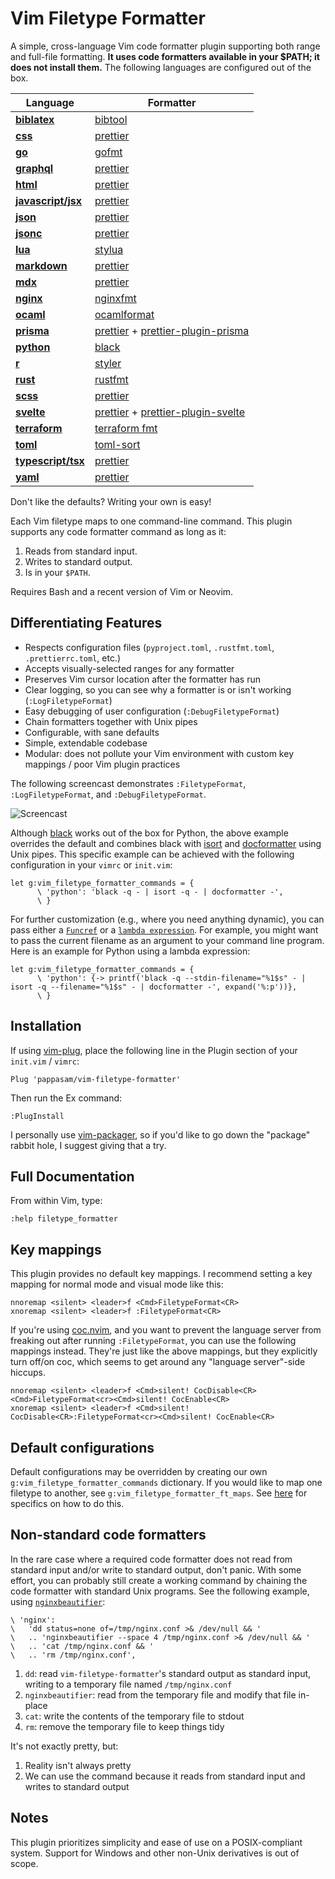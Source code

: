 # Vim Filetype Formatter

A simple, cross-language Vim code formatter plugin supporting both range and full-file formatting. **It uses code formatters available in your $PATH; it does not install them.** The following languages are configured out of the box.

| Language                                                                      | Formatter                                                                                                           |
| ----------------------------------------------------------------------------- | ------------------------------------------------------------------------------------------------------------------- |
| [**biblatex**](http://www.bibtex.org/)                                        | [bibtool](https://ctan.org/pkg/bibtool)                                                                             |
| [**css**](https://developer.mozilla.org/en-US/docs/Web/CSS)                   | [prettier](https://prettier.io/)                                                                                    |
| [**go**](https://golang.org/)                                                 | [gofmt](https://golang.org/cmd/gofmt/)                                                                              |
| [**graphql**](https://developer.mozilla.org/en-US/docs/Web/HTML)              | [prettier](https://prettier.io/)                                                                                    |
| [**html**](https://developer.mozilla.org/en-US/docs/Web/HTML)                 | [prettier](https://prettier.io/)                                                                                    |
| [**javascript/jsx**](https://developer.mozilla.org/en-US/docs/Web/JavaScript) | [prettier](https://prettier.io/)                                                                                    |
| [**json**](https://json.org/)                                                 | [prettier](https://prettier.io/)                                                                                    |
| [**jsonc**](https://komkom.github.io/)                                        | [prettier](https://prettier.io/)                                                                                    |
| [**lua**](https://www.lua.org/)                                               | [stylua](https://github.com/JohnnyMorganz/StyLua)                                                                   |
| [**markdown**](https://en.wikipedia.org/wiki/Markdown)                        | [prettier](https://prettier.io/)                                                                                    |
| [**mdx**](https://mdxjs.com/)                                                 | [prettier](https://prettier.io/)                                                                                    |
| [**nginx**](https://www.nginx.com/resources/wiki/start/topics/examples/full/) | [nginxfmt](https://github.com/slomkowski/nginx-config-formatter)                                                    |
| [**ocaml**](https://ocaml.org/)                                               | [ocamlformat](https://github.com/ocaml-ppx/ocamlformat)                                                             |
| [**prisma**](https://www.prisma.io/)                                          | [prettier](https://prettier.io/) + [prettier-plugin-prisma](https://github.com/umidbekk/prettier-plugin-prisma)     |
| [**python**](https://www.python.org/)                                         | [black](https://github.com/python/black)                                                                            |
| [**r**](https://www.r-project.org/)                                           | [styler](https://github.com/r-lib/styler)                                                                           |
| [**rust**](https://www.rust-lang.org/)                                        | [rustfmt](https://github.com/rust-lang/rustfmt)                                                                     |
| [**scss**](https://sass-lang.com/)                                            | [prettier](https://prettier.io/)                                                                                    |
| [**svelte**](https://svelte.dev/)                                             | [prettier](https://prettier.io/) + [prettier-plugin-svelte](https://github.com/UnwrittenFun/prettier-plugin-svelte) |
| [**terraform**](https://www.terraform.io/)                                    | [terraform fmt](https://www.terraform.io/docs/commands/fmt.html)                                                    |
| [**toml**](https://github.com/toml-lang/toml)                                 | [toml-sort](https://github.com/pappasam/toml-sort)                                                                  |
| [**typescript/tsx**](https://www.typescriptlang.org/)                         | [prettier](https://prettier.io/)                                                                                    |
| [**yaml**](https://yaml.org/)                                                 | [prettier](https://prettier.io/)                                                                                    |

Don't like the defaults? Writing your own is easy!

Each Vim filetype maps to one command-line command. This plugin supports any code formatter command as long as it:

1. Reads from standard input.
2. Writes to standard output.
3. Is in your `$PATH`.

Requires Bash and a recent version of Vim or Neovim.

## Differentiating Features

- Respects configuration files (`pyproject.toml`, `.rustfmt.toml`, `.prettierrc.toml`, etc.)
- Accepts visually-selected ranges for any formatter
- Preserves Vim cursor location after the formatter has run
- Clear logging, so you can see why a formatter is or isn't working (`:LogFiletypeFormat`)
- Easy debugging of user configuration (`:DebugFiletypeFormat`)
- Chain formatters together with Unix pipes
- Configurable, with sane defaults
- Simple, extendable codebase
- Modular: does not pollute your Vim environment with custom key mappings / poor Vim plugin practices

The following screencast demonstrates `:FiletypeFormat`, `:LogFiletypeFormat`, and `:DebugFiletypeFormat`.

![Screencast](./img/vim-filetype-formatter-walkthrough.gif)

Although [black](https://github.com/psf/black) works out of the box for Python, the above example overrides the default and combines black with [isort](https://github.com/PyCQA/isort) and [docformatter](https://github.com/myint/docformatter) using Unix pipes. This specific example can be achieved with the following configuration in your `vimrc` or `init.vim`:

```vim
let g:vim_filetype_formatter_commands = {
      \ 'python': 'black -q - | isort -q - | docformatter -',
      \ }
```

For further customization (e.g., where you need anything dynamic), you can pass either a [`Funcref`](https://neovim.io/doc/user/eval.html#Funcref) or a [`lambda expression`](https://neovim.io/doc/user/eval.html#expr-lambda). For example, you might want to pass the current filename as an argument to your command line program. Here is an example for Python using a lambda expression:

```vim
let g:vim_filetype_formatter_commands = {
      \ 'python': {-> printf('black -q --stdin-filename="%1$s" - | isort -q --filename="%1$s" - | docformatter -', expand('%:p'))},
      \ }
```

## Installation

If using [vim-plug](https://github.com/junegunn/vim-plug), place the following line in the Plugin section of your `init.vim` / `vimrc`:

```vim
Plug 'pappasam/vim-filetype-formatter'
```

Then run the Ex command:

```vim
:PlugInstall
```

I personally use [vim-packager](https://github.com/kristijanhusak/vim-packager), so if you'd like to go down the "package" rabbit hole, I suggest giving that a try.

## Full Documentation

From within Vim, type:

```vim
:help filetype_formatter
```

## Key mappings

This plugin provides no default key mappings. I recommend setting a key mapping for normal mode and visual mode like this:

```vim
nnoremap <silent> <leader>f <Cmd>FiletypeFormat<CR>
xnoremap <silent> <leader>f :FiletypeFormat<CR>
```

If you're using [coc.nvim](https://github.com/neoclide/coc.nvim), and you want to prevent the language server from freaking out after running `:FiletypeFormat`, you can use the following mappings instead. They're just like the above mappings, but they explicitly turn off/on coc, which seems to get around any "language server"-side hiccups.

```vim
nnoremap <silent> <leader>f <Cmd>silent! CocDisable<CR><Cmd>FiletypeFormat<cr><Cmd>silent! CocEnable<CR>
xnoremap <silent> <leader>f <Cmd>silent! CocDisable<CR>:FiletypeFormat<cr><Cmd>silent! CocEnable<CR>
```

## Default configurations

Default configurations may be overridden by creating our own `g:vim_filetype_formatter_commands` dictionary. If you would like to map one filetype to another, see `g:vim_filetype_formatter_ft_maps`. See [here](./doc/filetype_formatter.txt) for specifics on how to do this.

## Non-standard code formatters

In the rare case where a required code formatter does not read from standard input and/or write to standard output, don't panic. With some effort, you can probably still create a working command by chaining the code formatter with standard Unix programs. See the following example, using [`nginxbeautifier`](https://github.com/vasilevich/nginxbeautifier):

```vim
\ 'nginx':
\   'dd status=none of=/tmp/nginx.conf >& /dev/null && '
\   .. 'nginxbeautifier --space 4 /tmp/nginx.conf >& /dev/null && '
\   .. 'cat /tmp/nginx.conf && '
\   .. 'rm /tmp/nginx.conf',
```

1. `dd`: read `vim-filetype-formatter`'s standard output as standard input, writing to a temporary file named `/tmp/nginx.conf`
2. `nginxbeautifier`: read from the temporary file and modify that file in-place
3. `cat`: write the contents of the temporary file to stdout
4. `rm`: remove the temporary file to keep things tidy

It's not exactly pretty, but:

1. Reality isn't always pretty
2. We can use the command because it reads from standard input and writes to standard output

## Notes

This plugin prioritizes simplicity and ease of use on a POSIX-compliant system. Support for Windows and other non-Unix derivatives is out of scope.
